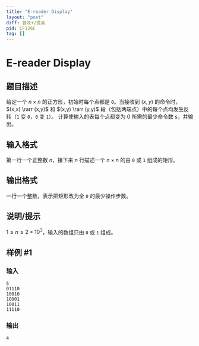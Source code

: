 ```yaml
---
title: "E-reader Display"
layout: "post"
diff: 普及+/提高
pid: CF126C
tag: []
---
```


# E-reader Display

## 题目描述

给定一个 $n \times n$ 的正方形，初始时每个点都是 `0`。当接收到 $(x,y)$ 的命令时，$(x,x) \rarr (x,y)$ 和 $(x,y) \rarr (y,y)$ 段（包括两端点）中的每个点均发生反转（`1` 变 `0`，`0` 变 `1`）。 计算使输入的表每个点都变为 0 所需的最少命令数 $s$，并输出。

## 输入格式

第一行一个正整数 $n$，接下来 $n$ 行描述一个 $n \times n$ 的由 ```0``` 或 ```1``` 组成的矩形。

## 输出格式

一行一个整数，表示把矩形改为全 ```0``` 的最少操作步数。

## 说明/提示

$1 \leq n \leq 2 \times 10^3$，输入的数组只由 ```0``` 或 ```1``` 组成。

## 样例 #1

### 输入

```
5
01110
10010
10001
10011
11110

```

### 输出

```
4

```

